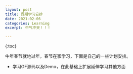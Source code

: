 ```yaml
---
layout: post
title: 假期学习安排
date: 2021-02-06
categories: Learning
excerpt: 牛气冲天！！！

---
```

{:toc}

牛年春节就地过年，春节在家学习，下面是自己的一些计划安排。

- 学习GF源码以及Demo，在此基础上扩展延伸学习其他方面
<!--stackedit_data:
eyJoaXN0b3J5IjpbMTk5NTc0MDMzNywtMjIyNjE3Mjk3LC0xNj
Y2NTc1MzQ5LDk4MDU1OTAzNiwtMTc4OTE3NDEyNl19
-->